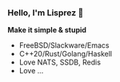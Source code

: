 ### Hello, I'm Lisprez 👋

**Make it simple & stupid**

- FreeBSD/Slackware/Emacs
- C++20/Rust/Golang/Haskell
- Love NATS, SSDB, Redis
- Love ...

